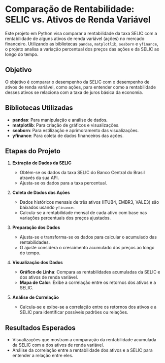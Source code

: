 # Comparação de Rentabilidade: SELIC vs. Ativos de Renda Variável

Este projeto em Python visa comparar a rentabilidade da taxa SELIC com a rentabilidade de alguns ativos de renda variável (ações) no mercado financeiro. Utilizando as bibliotecas `pandas`, `matplotlib`, `seaborn` e `yfinance`, o projeto analisa a variação percentual dos preços das ações e da SELIC ao longo do tempo. 

## Objetivo

O objetivo é comparar o desempenho da SELIC com o desempenho de ativos de renda variável, como ações, para entender como a rentabilidade desses ativos se relaciona com a taxa de juros básica da economia.

## Bibliotecas Utilizadas

- **pandas**: Para manipulação e análise de dados.
- **matplotlib**: Para criação de gráficos e visualizações.
- **seaborn**: Para estilização e aprimoramento das visualizações.
- **yfinance**: Para coleta de dados financeiros das ações.

## Etapas do Projeto

1. **Extração de Dados da SELIC**
   - Obtém-se os dados da taxa SELIC do Banco Central do Brasil através da sua API.
   - Ajusta-se os dados para a taxa percentual.

2. **Coleta de Dados das Ações**
   - Dados históricos mensais de três ativos (ITUB4, EMBR3, VALE3) são baixados usando `yfinance`.
   - Calcula-se a rentabilidade mensal de cada ativo com base nas variações percentuais dos preços ajustados.

3. **Preparação dos Dados**
   - Ajusta-se e transforma-se os dados para calcular o acumulado das rentabilidades.
   - O ajuste considera o crescimento acumulado dos preços ao longo do tempo.

4. **Visualização dos Dados**
   - **Gráfico de Linha**: Compara as rentabilidades acumuladas da SELIC e dos ativos de renda variável.
   - **Mapa de Calor**: Exibe a correlação entre os retornos dos ativos e a SELIC.

5. **Análise de Correlação**
   - Calcula-se e exibe-se a correlação entre os retornos dos ativos e a SELIC para identificar possíveis padrões ou relações.

## Resultados Esperados

- Visualizações que mostram a comparação da rentabilidade acumulada da SELIC com a dos ativos de renda variável.
- Análise da correlação entre a rentabilidade dos ativos e a SELIC para entender a relação entre eles.
